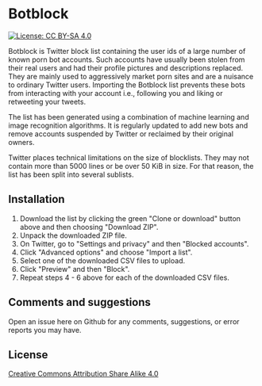 # Botblock

[![License: CC BY-SA 4.0](https://img.shields.io/badge/License-CC%20BY--SA%204.0-lightgrey.svg)](https://choosealicense.com/licenses/cc-by-sa-4.0/)

Botblock is Twitter block list containing the user ids of a large number of known porn bot accounts. Such accounts have usually been stolen from their real users and had their profile pictures and descriptions replaced. They are mainly used to aggressively market porn sites and are a nuisance to ordinary Twitter users. Importing the Botblock list prevents these bots from interacting with your account i.e., following you and liking or retweeting your tweets.

The list has been generated using a combination of machine learning and image recognition algorithms. It is regularly updated to add new bots and remove accounts suspended by Twitter or reclaimed by their original owners.

Twitter places technical limitations on the size of blocklists. They may not contain more than 5000 lines or be over 50 KiB in size. For that reason, the list has been split into several sublists.

## Installation

1. Download the list by clicking the green "Clone or download" button above and then choosing "Download ZIP".
2. Unpack the downloaded ZIP file.
3. On Twitter, go to "Settings and privacy" and then "Blocked accounts".
4. Click "Advanced options" and choose "Import a list".
5. Select one of the downloaded CSV files to upload.
6. Click "Preview" and then "Block".
7. Repeat steps 4 - 6 above for each of the downloaded CSV files.

## Comments and suggestions

Open an issue here on Github for any comments, suggestions, or error reports you may have.

## License
[Creative Commons Attribution Share Alike 4.0](https://choosealicense.com/licenses/cc-by-sa-4.0/)
